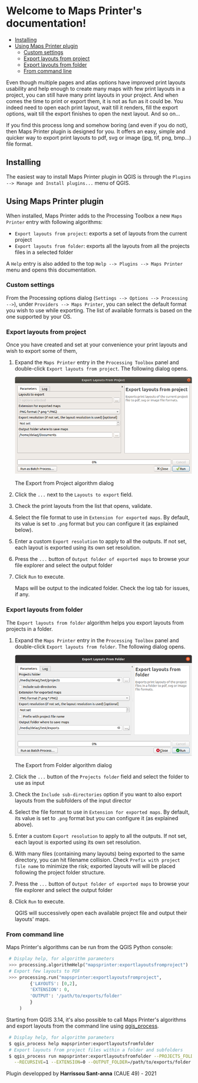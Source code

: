 
Welcome to Maps Printer's documentation!
============================================

* [Installing](#installing)
* [Using Maps Printer plugin](#using-maps-printer-plugin)
  * [Custom settings](#custom-settings)
  * [Export layouts from project](#export-layouts-from-project)
  * [Export layouts from folder](#export-layouts-from-folder)
  * [From command line](#from-command-line)


Even though multiple pages and atlas options have improved print layouts
usability and help enough to create many maps with few print layouts in a project,
you can still have many print layouts in your project. And when comes the time
to print or export them, it is not as fun as it could be. You indeed need to
open each print layout, wait till it renders, fill the export options,
wait till the export finishes to open the next layout. And so on...

If you find this process long and somehow boring (and even if you do not),
then Maps Printer plugin is designed for you. It offers an easy, simple and
quicker way to export print layouts to pdf, svg or image (jpg, tif, png, bmp...)
file format.

## Installing

The easiest way to install Maps Printer plugin in QGIS is through
the `Plugins --> Manage and Install plugins...` menu of QGIS.

## Using Maps Printer plugin

When installed, Maps Printer adds to the Processing Toolbox a new `Maps Printer`
entry with following algorithms:

* `Export layouts from project`: exports a set of layouts from the current project
* `Export layouts from folder`: exports all the layouts from all the projects
  files in a selected folder

A ``Help`` entry is also added to the top `Help --> Plugins --> Maps Printer` menu
and opens this documentation.

### Custom settings

From the Processing options dialog (`Settings --> Options -->
Processing -->`), under `Providers --> Maps Printer`, you can
select the default format you wish to use while exporting.
The list of available formats is based on the one supported by your OS.

### Export layouts from project

Once you have created and set at your convenience your print layouts and wish to
export some of them,

1. Expand the `Maps Printer` entry in the `Processing Toolbox`
   panel and double-click `Export layouts from project`.
   The following dialog opens.

   ![exportfromproject](./images/exportfromproject.png)

    The Export from Project algorithm dialog

1. Click the `...` next to the `Layouts to export` field.
1. Check the print layouts from the list that opens, validate.
1. Select the file format to use in `Extension for exported maps`.
   By default, its value is set to `.png` format but you can configure it
   (as explained below).
1. Enter a custom `Export resolution` to apply to all the outputs.
   If not set, each layout is exported using its own set resolution.
1. Press the `...` button of `Output folder of exported maps` to
   browse your file explorer and select the output folder
1. Click `Run` to execute.

   Maps will be output to the indicated folder. Check the log tab for issues,
   if any.

### Export layouts from folder

The `Export layouts from folder` algorithm helps you export layouts
from projects in a folder.

1. Expand the `Maps Printer` entry in the `Processing Toolbox`
   panel and double-click `Export layouts from folder`.
   The following dialog opens.

   ![exportfromfolder](./images/exportfromfolder.png)

    The Export from Folder algorithm dialog

1. Click the `...` button of the `Projects folder` field
   and select the folder to use as input
1. Check the `Include sub-directories` option if you want to also export
   layouts from the subfolders of the input director
1. Select the file format to use in `Extension for exported maps`.
   By default, its value is set to `.png` format but you can configure it
   (as explained above).
1. Enter a custom `Export resolution` to apply to all the outputs.
   If not set, each layout is exported using its own set resolution.
1. With many files (containing many layouts) being exported to the same directory,
   you can hit filename collision.
   Check `Prefix with project file name` to minimize the risk;
   exported layouts will will be placed following the project folder structure.
1. Press the `...` button of `Output folder of exported maps` to
   browse your file explorer and select the output folder
1. Click `Run` to execute.

   QGIS will successively open each available project file and output their
   layouts' maps.

### From command line

Maps Printer's algorithms can be run from the QGIS Python console:

```py
 # Display help, for algorithm parameters
 >>> processing.algorithmHelp("mapsprinter:exportlayoutsfromproject")
 # Export few layouts to PDF
 >>> processing.run("mapsprinter:exportlayoutsfromproject",
         {'LAYOUTS': [0,2],
         'EXTENSION': 0,
         'OUTPUT': '/path/to/exports/folder'
         }
     )
```

Starting from QGIS 3.14, it's also possible to call Maps Printer's algorithms
and export layouts from the command line using
[qgis_process](https://docs.qgis.org/latest/en/docs/user_manual/processing/standalone.html).

``` bash
 # Display help, for algorithm parameters
 $ qgis_process help mapsprinter:exportlayoutsfromfolder
 # Export layouts from project files within a folder and subfolders
 $ qgis_process run mapsprinter:exportlayoutsfromfolder --PROJECTS_FOLDER=/path/to/projects/folder \
   --RECURSIVE=1 --EXTENSION=0 --OUTPUT_FOLDER=/path/to/exports/folder
```


Plugin developped by **Harrissou Sant-anna** (CAUE 49) - 2021
